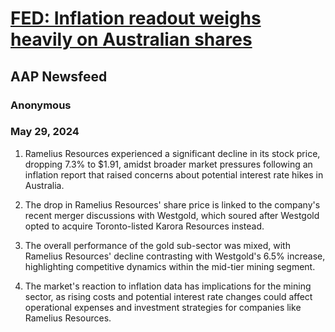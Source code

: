 # [FED: Inflation readout weighs heavily on Australian shares](https://advance.lexis.com/api/document?collection=news&id=urn:contentItem:6C4K-D0N1-JC0X-K0T9-00000-00&context=1519360)
## AAP Newsfeed
### Anonymous
### May 29, 2024

1. Ramelius Resources experienced a significant decline in its stock price, dropping 7.3% to $1.91, amidst broader market pressures following an inflation report that raised concerns about potential interest rate hikes in Australia.

2. The drop in Ramelius Resources' share price is linked to the company's recent merger discussions with Westgold, which soured after Westgold opted to acquire Toronto-listed Karora Resources instead.

3. The overall performance of the gold sub-sector was mixed, with Ramelius Resources' decline contrasting with Westgold's 6.5% increase, highlighting competitive dynamics within the mid-tier mining segment.

4. The market's reaction to inflation data has implications for the mining sector, as rising costs and potential interest rate changes could affect operational expenses and investment strategies for companies like Ramelius Resources.
